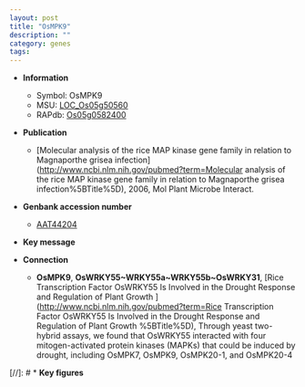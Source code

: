 ```yaml
---
layout: post
title: "OsMPK9"
description: ""
category: genes
tags: 
---
```


* **Information**  
    + Symbol: OsMPK9  
    + MSU: [LOC_Os05g50560](http://rice.uga.edu/cgi-bin/ORF_infopage.cgi?orf=LOC_Os05g50560)  
    + RAPdb: [Os05g0582400](http://rapdb.dna.affrc.go.jp/viewer/gbrowse_details/irgsp1?name=Os05g0582400)  

* **Publication**  
    + [Molecular analysis of the rice MAP kinase gene family in relation to Magnaporthe grisea infection](http://www.ncbi.nlm.nih.gov/pubmed?term=Molecular analysis of the rice MAP kinase gene family in relation to Magnaporthe grisea infection%5BTitle%5D), 2006, Mol Plant Microbe Interact.

* **Genbank accession number**  
    + [AAT44204](http://www.ncbi.nlm.nih.gov/nuccore/AAT44204)

* **Key message**  

* **Connection**  
    + __OsMPK9__, __OsWRKY55~WRKY55a~WRKY55b~OsWRKY31__, [Rice Transcription Factor OsWRKY55 Is Involved in the Drought Response and Regulation of Plant Growth ](http://www.ncbi.nlm.nih.gov/pubmed?term=Rice Transcription Factor OsWRKY55 Is Involved in the Drought Response and Regulation of Plant Growth %5BTitle%5D),  Through yeast two-hybrid assays, we found that OsWRKY55 interacted with four mitogen-activated protein kinases (MAPKs) that could be induced by drought, including OsMPK7, OsMPK9, OsMPK20-1, and OsMPK20-4

[//]: # * **Key figures**  


